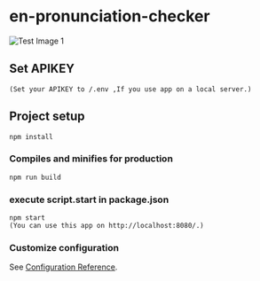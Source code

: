 # en-pronunciation-checker
![Test Image 1](/sample.png)

## Set APIKEY
```
(Set your APIKEY to /.env ,If you use app on a local server.)
```

## Project setup
```
npm install
```

### Compiles and minifies for production
```
npm run build
```

### execute script.start in package.json
```
npm start
(You can use this app on http://localhost:8080/.)
```

### Customize configuration
See [Configuration Reference](https://cli.vuejs.org/config/).
